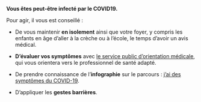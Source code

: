 **Vous êtes peut-être infecté par le COVID19.**

Pour agir, il vous est conseillé :

* De vous maintenir **en isolement** ainsi que votre foyer, y compris les enfants en âge d’aller à la crèche ou à l’école, le temps d’avoir un avis médical.

* **D’évaluer vos symptômes** avec [le service public d’orientation médicale](https://www.gouvernement.fr/info-coronavirus/orientation-medicale), qui vous orientera vers le professionnel de santé adapté.

* De prendre connaissance de l’**infographie** sur le parcours : [j’ai des symptômes du COVID-19](https://solidarites-sante.gouv.fr/IMG/pdf/a4-covid19-symptomes.pdf). 

* D’appliquer les **gestes barrières**.
